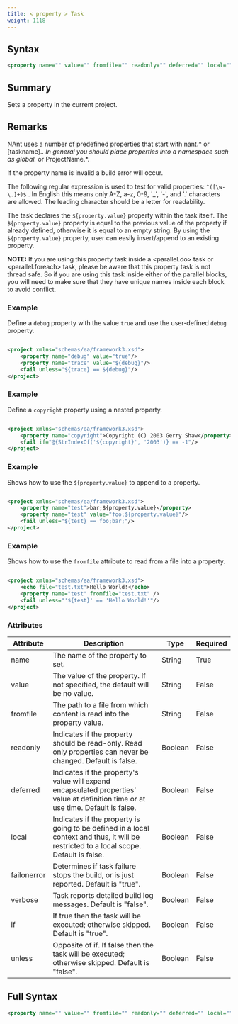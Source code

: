 ```yaml
---
title: < property > Task
weight: 1118
---
```

## Syntax
```xml
<property name="" value="" fromfile="" readonly="" deferred="" local="" failonerror="" verbose="" if="" unless="" />
```
## Summary ##
Sets a property in the current project.

## Remarks ##
NAnt uses a number of predefined properties that start with nant.* or [taskname].*.  In general you should place properties into a namespace such as global.* or ProjectName.*.

If the property name is invalid a build error will occur.

The following regular expression is used to test for valid properties:  `^([\w-\.]+)$` .  In English this means only A-Z, a-z, 0-9, &#39;_&#39;, &#39;-&#39;, and &#39;.&#39; characters are allowed.  The leading character should be a letter for readability.

The task declares the  `${property.value}`  property within the task itself.  The  `${property.value}`  property is equal to the previous value of the property if already defined, otherwise it is equal to an empty string.  By using the  `${property.value}`  property, user can easily insert/append to an existing property.

**NOTE:** If you are using this property task inside a &lt;parallel.do&gt; task or &lt;parallel.foreach&gt; task, please be aware that this property task is not thread safe.  So if you are using this task inside either of the parallel blocks, you will need to make sure that they have unique names inside each block to avoid conflict.



### Example ###
Define a  `debug`  property with the value  `true` and use the
user-defined `debug`  property.


```xml

<project xmlns="schemas/ea/framework3.xsd">
    <property name="debug" value="true"/>
    <property name="trace" value="${debug}"/>
    <fail unless="${trace} == ${debug}"/>
</project>

```


### Example ###
Define a  `copyright`  property using a nested property.


```xml

<project xmlns="schemas/ea/framework3.xsd">
    <property name="copyright">Copyright (C) 2003 Gerry Shaw</property>
    <fail if="@{StrIndexOf('${copyright}', '2003')} == -1"/>
</project>

```


### Example ###
Shows how to use the  `${property.value}`  to append to a property.


```xml

<project xmlns="schemas/ea/framework3.xsd">
    <property name="test">bar;${property.value}</property>
    <property name="test" value="foo;${property.value}"/>
    <fail unless="${test} == foo;bar;"/>
</project>

```


### Example ###
Shows how to use the  `fromfile`  attribute to read from a file into a property.


```xml

<project xmlns="schemas/ea/framework3.xsd">
    <echo file="test.txt">Hello World!</echo>
    <property name="test" fromfile="test.txt" />
    <fail unless="'${test}' == 'Hello World!'"/>
</project>

```



### Attributes
| Attribute | Description | Type | Required |
| --------- | ----------- | ---- | -------- |
| name | The name of the property to set. | String | True |
| value | The value of the property. If not specified, the default will be no value. | String | False |
| fromfile | The path to a file from which content is read into the property value. | String | False |
| readonly | Indicates if the property should be read-only.  Read only properties can never be changed.  Default is false. | Boolean | False |
| deferred | Indicates if the property&#39;s value will expand encapsulated properties&#39; value at definition time or at use time. Default is false. | Boolean | False |
| local | Indicates if the property is going to be defined in a local context and thus, it will be restricted to a local scope. Default is false. | Boolean | False |
| failonerror | Determines if task failure stops the build, or is just reported. Default is &quot;true&quot;. | Boolean | False |
| verbose | Task reports detailed build log messages.  Default is &quot;false&quot;. | Boolean | False |
| if | If true then the task will be executed; otherwise skipped. Default is &quot;true&quot;. | Boolean | False |
| unless | Opposite of if.  If false then the task will be executed; otherwise skipped. Default is &quot;false&quot;. | Boolean | False |

## Full Syntax
```xml
<property name="" value="" fromfile="" readonly="" deferred="" local="" failonerror="" verbose="" if="" unless="" />
```
